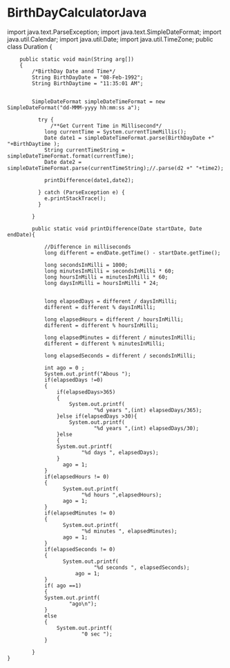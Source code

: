 # BirthDayCalculatorJava
import java.text.ParseException;
import java.text.SimpleDateFormat;
import java.util.Calendar;
import java.util.Date;
import java.util.TimeZone;
public class Duration {

	
		public static void main(String arg[])
		{
			/*BirthDay Date annd Time*/
			String BirthDayDate = "08-Feb-1992";
			String BirthDaytime = "11:35:01 AM";
					
		
			SimpleDateFormat simpleDateTimeFormat = new SimpleDateFormat("dd-MMM-yyyy hh:mm:ss a");
	
		      try {
		    	  /**Get Current Time in Millisecond*/
		    	long currentTime = System.currentTimeMillis();
		        Date date1 = simpleDateTimeFormat.parse(BirthDayDate +" "+BirthDaytime );
		        String currentTimeString = simpleDateTimeFormat.format(currentTime);
		        Date date2 = simpleDateTimeFormat.parse(currentTimeString);//.parse(d2 +" "+time2);
		          
		        printDifference(date1,date2);

		      } catch (ParseException e) {
		        e.printStackTrace();
		      }

		    }

		    public static void printDifference(Date startDate, Date endDate){

		        //Difference in milliseconds
		        long different = endDate.getTime() - startDate.getTime();

		        long secondsInMilli = 1000;
		        long minutesInMilli = secondsInMilli * 60;
		        long hoursInMilli = minutesInMilli * 60;
		        long daysInMilli = hoursInMilli * 24;
		        
		        
		        long elapsedDays = different / daysInMilli;
		        different = different % daysInMilli;

		        long elapsedHours = different / hoursInMilli;
		        different = different % hoursInMilli;

		        long elapsedMinutes = different / minutesInMilli;
		        different = different % minutesInMilli;

		        long elapsedSeconds = different / secondsInMilli;

		        int ago = 0 ;
		        System.out.printf("Abous ");
		        if(elapsedDays !=0)
		        {
		        	if(elapsedDays>365)
		        	{
		        		System.out.printf(
			  		            "%d years ",(int) elapsedDays/365);
		        	}else if(elapsedDays >30){
		        		System.out.printf(
			  		            "%d years ",(int) elapsedDays/30);
		        	}else
		        	{	
		        	System.out.printf(
		  		            "%d days ", elapsedDays);
		        	}
		        	  ago = 1;
		        }
		        if(elapsedHours != 0)
		        {
		        	  System.out.printf(
		  		            "%d hours ",elapsedHours);
		        	  ago = 1;
		        }
		        if(elapsedMinutes != 0)
		        {
		        	  System.out.printf(
		  		            "%d minutes ", elapsedMinutes);
		        	  ago = 1;
		        }
		        if(elapsedSeconds != 0)
		        {
		        	  System.out.printf(
			  		            "%d seconds ", elapsedSeconds);
			        	  ago = 1;
		        }
		        if( ago ==1)
		        {
		        System.out.printf(
	  		            "ago\n");
		        }   
		        else
		        {
		            System.out.printf(
		  		            "0 sec ");
		        }

		    }
	}


